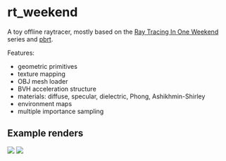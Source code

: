 # rt_weekend

A toy offline raytracer, mostly based on the [Ray Tracing In One Weekend](https://github.com/RayTracing/raytracing.github.io) series and [pbrt](https://www.pbrt.org/).

Features:
* geometric primitives
* texture mapping
* OBJ mesh loader
* BVH acceleration structure
* materials: diffuse, specular, dielectric, Phong, Ashikhmin-Shirley
* environment maps
* multiple importance sampling

## Example renders

![](/example1.png)
![](/example2.png)
